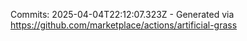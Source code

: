 Commits: 2025-04-04T22:12:07.323Z - Generated via https://github.com/marketplace/actions/artificial-grass
<br>
